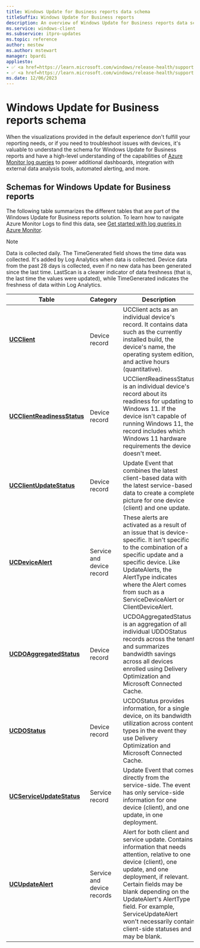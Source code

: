 ```yaml
---
title: Windows Update for Business reports data schema
titleSuffix: Windows Update for Business reports
description: An overview of Windows Update for Business reports data schema to power additional dashboards and data analysis tools.
ms.service: windows-client
ms.subservice: itpro-updates
ms.topic: reference
author: mestew
ms.author: mstewart
manager: bpardi
appliesto:
- ✅ <a href=https://learn.microsoft.com/windows/release-health/supported-versions-windows-client target=_blank>Windows 11</a>
- ✅ <a href=https://learn.microsoft.com/windows/release-health/supported-versions-windows-client target=_blank>Windows 10</a>
ms.date: 12/06/2023
---
```


# Windows Update for Business reports schema
<!--37063317, 30141258, 37063041-->
When the visualizations provided in the default experience don't fulfill your reporting needs, or if you need to troubleshoot issues with devices, it's valuable to understand the schema for Windows Update for Business reports and have a high-level understanding of the capabilities of [Azure Monitor log queries](/azure/azure-monitor/log-query/query-language) to power additional dashboards, integration with external data analysis tools, automated alerting, and more.

## Schemas for Windows Update for Business reports

The following table summarizes the different tables that are part of the Windows Update for Business reports solution. To learn how to navigate Azure Monitor Logs to find this data, see [Get started with log queries in Azure Monitor](/azure/azure-monitor/log-query/get-started-queries).

> [!NOTE]
> Data is collected daily. The TimeGenerated field shows the time data was collected. It's added by Log Analytics when data is collected. Device data from the past 28 days is collected, even if no new data has been generated since the last time. LastScan is a clearer indicator of data freshness (that is, the last time the values were updated), while TimeGenerated indicates the freshness of data within Log Analytics.

|Table |Category |Description |
|--|--|--|
| [**UCClient**](wufb-reports-schema-ucclient.md) | Device record | UCClient acts as an individual device's record. It contains data such as the currently installed build, the device's name, the operating system edition, and active hours (quantitative). |
|[**UCClientReadinessStatus**](wufb-reports-schema-ucclientreadinessstatus.md) | Device record | UCClientReadinessStatus is an individual device's record about its readiness for updating to Windows 11. If the device isn't capable of running Windows 11, the record includes which Windows 11 hardware requirements the device doesn't meet.|
| [**UCClientUpdateStatus**](wufb-reports-schema-ucclientupdatestatus.md) |  Device record |  Update Event that combines the latest client-based data with the latest service-based data to create a complete picture for one device (client) and one update. |
| [**UCDeviceAlert**](wufb-reports-schema-ucdevicealert.md)| Service and device record  |  These alerts are activated as a result of an issue that is device-specific. It isn't specific to the combination of a specific update and a specific device. Like UpdateAlerts, the AlertType indicates where the Alert comes from such as a ServiceDeviceAlert or ClientDeviceAlert. |
| [**UCDOAggregatedStatus**](wufb-reports-schema-ucdoaggregatedstatus.md)| Device record  | UCDOAggregatedStatus is an aggregation of all individual UDDOStatus records across the tenant and summarizes bandwidth savings across all devices enrolled using Delivery Optimization and Microsoft Connected Cache. |
| [**UCDOStatus**](wufb-reports-schema-ucdostatus.md)| Device record | UCDOStatus provides information, for a single device, on its bandwidth utilization across content types in the event they use Delivery Optimization and Microsoft Connected Cache.  |
| [**UCServiceUpdateStatus**](wufb-reports-schema-ucserviceupdatestatus.md) | Service record  | Update Event that comes directly from the service-side. The event has only service-side information for one device (client), and one update, in one deployment. |
| [**UCUpdateAlert**](wufb-reports-schema-ucupdatealert.md) | Service and device records  |  Alert for both client and service update. Contains information that needs attention, relative to one device (client), one update, and one deployment, if relevant. Certain fields may be blank depending on the UpdateAlert's AlertType field. For example, ServiceUpdateAlert won't necessarily contain client-side statuses and may be blank.  |
